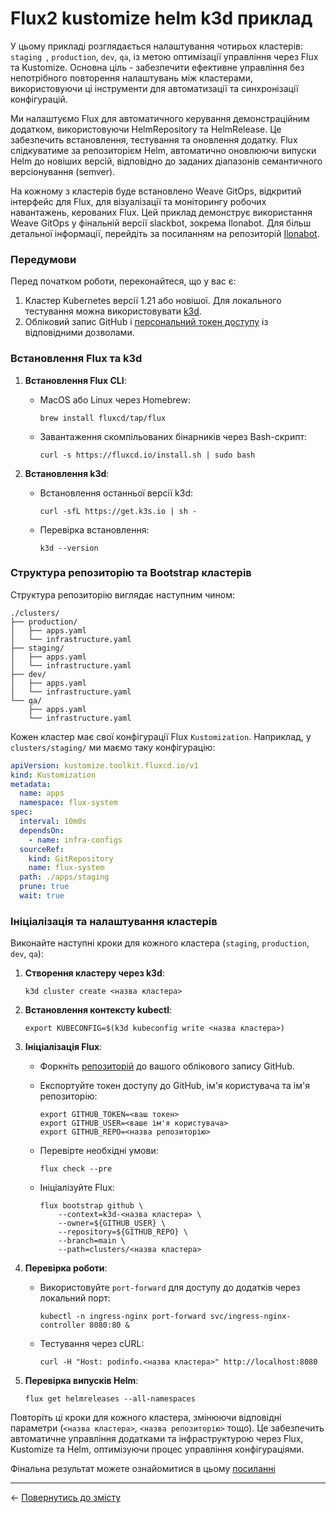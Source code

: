 # Flux2 kustomize helm k3d приклад


У цьому прикладі розглядається налаштування чотирьох кластерів: `staging `, `production`, `dev`, `qa`, із метою оптимізації управління через Flux та Kustomize. 
Основна ціль - забезпечити ефективне управління без непотрібного повторення налаштувань між кластерами, використовуючи ці інструменти для автоматизації та синхронізації конфігурацій.


Ми налаштуємо Flux для автоматичного керування демонстраційним додатком, використовуючи HelmRepository та HelmRelease. Це забезпечить встановлення, тестування та оновлення додатку. Flux слідкуватиме за репозиторієм Helm, автоматично оновлюючи випуски Helm до новіших версій, відповідно до заданих діапазонів семантичного версіонування (semver).

На кожному з кластерів буде встановлено Weave GitOps, відкритий інтерфейс для Flux, для візуалізації та моніторингу робочих навантажень, керованих Flux. Цей приклад демонструє використання Weave GitOps у фінальній версії slackbot, зокрема Ilonabot. Для більш детальної інформації, перейдіть за посиланням на репозиторій [Ilonabot](https://github.com/k3ilona/publisher-slack-bot). 


### Передумови
Перед початком роботи, переконайтеся, що у вас є:

1. Кластер Kubernetes версії 1.21 або новішої. Для локального тестування можна використовувати [k3d](https://k3d.io/stable/).
2. Обліковий запис GitHub і [персональний токен доступу](https://docs.github.com/en/authentication/keeping-your-account-and-data-secure/managing-your-personal-access-tokens) із відповідними дозволами.

### Встановлення Flux та k3d
1. **Встановлення Flux CLI**: 
   - MacOS або Linux через Homebrew:
     ```shell
     brew install fluxcd/tap/flux
     ```
   - Завантаження скомпільованих бінарників через Bash-скрипт:
     ```shell 
     curl -s https://fluxcd.io/install.sh | sudo bash
     ```

2. **Встановлення k3d**:
   - Встановлення останньої версії k3d:
     ```
     curl -sfL https://get.k3s.io | sh -
     ```
   - Перевірка встановлення:
     ```
     k3d --version
     ```

### Структура репозиторію та Bootstrap кластерів
Структура репозиторію виглядає наступним чином:
```
./clusters/
├── production/
│   ├── apps.yaml
│   └── infrastructure.yaml
├── staging/
│   ├── apps.yaml
│   └── infrastructure.yaml
├── dev/
│   ├── apps.yaml
│   └── infrastructure.yaml
└── qa/
    ├── apps.yaml
    └── infrastructure.yaml
```

Кожен кластер має свої конфігурації Flux `Kustomization`. Наприклад, у `clusters/staging/` ми маємо таку конфігурацію:
```yaml
apiVersion: kustomize.toolkit.fluxcd.io/v1
kind: Kustomization
metadata:
  name: apps
  namespace: flux-system
spec:
  interval: 10m0s
  dependsOn:
    - name: infra-configs
  sourceRef:
    kind: GitRepository
    name: flux-system
  path: ./apps/staging
  prune: true
  wait: true
```

### Ініціалізація та налаштування кластерів
Виконайте наступні кроки для кожного кластера (`staging`, `production`, `dev`, `qa`):

1. **Створення кластеру через k3d**:
   ```shell
   k3d cluster create <назва кластера>
   ```

2. **Встановлення контексту kubectl**:
   ```shell
   export KUBECONFIG=$(k3d kubeconfig write <назва кластера>) 
   ```

3. **Ініціалізація Flux**:
   - Форкніть [репозиторій](https://github.com/fluxcd/flux2-kustomize-helm-example) до вашого облікового запису GitHub.
   - Експортуйте токен доступу до GitHub, ім'я користувача та ім'я репозиторію:
   
     ```shell
     export GITHUB_TOKEN=<ваш токен>
     export GITHUB_USER=<ваше ім'я користувача>
     export GITHUB_REPO=<назва репозиторію>
     ```
   - Перевірте необхідні умови:
     ```
     flux check --pre
     ```
   - Ініціалізуйте Flux:
     ```shell
     flux bootstrap github \
         --context=k3d-<назва кластера> \
         --owner=${GITHUB_USER} \
         --repository=${GITHUB_REPO} \
         --branch=main \
         --path=clusters/<назва кластера>
     ```

4. **Перевірка роботи**:
   - Використовуйте `port-forward` для доступу до додатків через локальний порт:
     ```shell
     kubectl -n ingress-nginx port-forward svc/ingress-nginx-controller 8080:80 &
     ```
   - Тестування через cURL:
     ```shell
     curl -H "Host: podinfo.<назва кластера>" http://localhost:8080
     ```

5. **Перевірка випусків Helm**:
   ```shell
   flux get helmreleases --all-namespaces 
   ```

Повторіть ці кроки для кожного кластера, змінюючи відповідні параметри (`<назва кластера>`, `<назва репозиторію>` тощо). Це забезпечить автоматичне управління додатками та інфраструктурою через Flux, Kustomize та Helm, оптимізуючи процес управління конфігураціями.

Фінальна результат можете ознайомитися в цьому [посиланні](https://github.com/k3ilona/multicluster-example) 


---
 ← [Повернутись до змісту](../README.md)  
